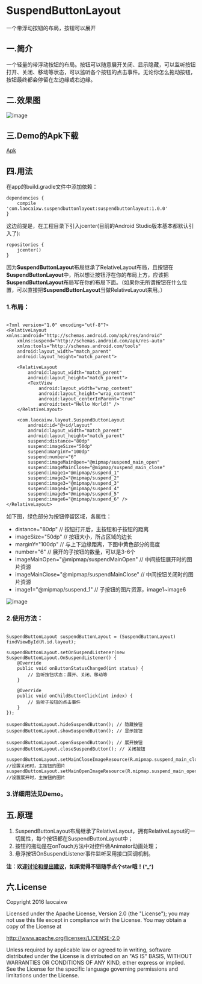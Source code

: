 # SuspendButtonLayout

一个带浮动按钮的布局，按钮可以展开

## 一.简介

一个轻量的带浮动按钮的布局。按钮可以随意展开关闭、显示隐藏，可以监听按钮打开、关闭、移动等状态，可以监听各个按钮的点击事件。无论你怎么拖动按钮，按钮最终都会停留在左边缘或右边缘。

## 二.效果图

![image](https://raw.githubusercontent.com/laocaixw/SuspendButtonLayout/master/screen/image1.gif)

## 三.Demo的Apk下载

[Apk](https://raw.githubusercontent.com/laocaixw/SuspendButtonLayout/master/screen/Demo_SuspendButtonLayout.apk)

## 四.用法

在app的build.gradle文件中添加依赖：
```
dependencies {
    compile 'com.laocaixw.suspendbuttonlayout:suspendbuttonlayout:1.0.0'
}
```

这边前提是，在工程目录下引入jcenter(目前的Android Studio版本基本都默认引入了):
```
repositories {
    jcenter()
}
```

因为**SuspendButtonLayout**布局继承了RelativeLayout布局，且按钮在**SuspendButtonLayout**中，所以想让按钮浮在你的布局上方，应该把**SuspendButtonLayout**布局写在你的布局下面。（如果你无所谓按钮在什么位置，可以直接把**SuspendButtonLayout**当做RelativeLayout来用。）

### 1.布局：

```

<?xml version="1.0" encoding="utf-8"?>
<RelativeLayout xmlns:android="http://schemas.android.com/apk/res/android"
    xmlns:suspend="http://schemas.android.com/apk/res-auto"
    xmlns:tools="http://schemas.android.com/tools"
    android:layout_width="match_parent"
    android:layout_height="match_parent">
    
    <RelativeLayout
        android:layout_width="match_parent"
        android:layout_height="match_parent">
        <TextView
            android:layout_width="wrap_content"
            android:layout_height="wrap_content"
            android:layout_centerInParent="true"
            android:text="Hello World!" />
    </RelativeLayout>

    <com.laocaixw.layout.SuspendButtonLayout
        android:id="@+id/layout"
        android:layout_width="match_parent"
        android:layout_height="match_parent"
        suspend:distance="80dp"
        suspend:imageSize="50dp"
        suspend:marginY="100dp"
        suspend:number="6"
        suspend:imageMainOpen="@mipmap/suspend_main_open"
        suspend:imageMainClose="@mipmap/suspend_main_close"
        suspend:image1="@mipmap/suspend_1"
        suspend:image2="@mipmap/suspend_2"
        suspend:image3="@mipmap/suspend_3"
        suspend:image4="@mipmap/suspend_4"
        suspend:image5="@mipmap/suspend_5"
        suspend:image6="@mipmap/suspend_6" />
</RelativeLayout>

```

如下图，绿色部分为按钮停留区域，各属性：

- distance="80dp" // 按钮打开后，主按钮和子按钮的距离
- imageSize="50dp" // 按钮大小，所占区域的边长
- marginY="100dp" // 与上下边缘距离，下图中黄色部分的高度
- number="6" // 展开的子按钮的数量，可以是3-6个
- imageMainOpen="@mipmap/suspendMainOpen" // 中间按钮展开时的图片资源
- imageMainClose="@mipmap/suspendMainClose" // 中间按钮关闭时的图片资源
- image1="@mipmap/suspend_1" // 子按钮的图片资源，image1~image6

![image](https://raw.githubusercontent.com/laocaixw/SuspendButtonLayout/master/screen/image2.jpg)

### 2.使用方法：

```

SuspendButtonLayout suspendButtonLayout = (SuspendButtonLayout) findViewById(R.id.layout);

suspendButtonLayout.setOnSuspendListener(new SuspendButtonLayout.OnSuspendListener() {
    @Override
    public void onButtonStatusChanged(int status) {
        // 监听按钮状态：展开、关闭、移动等
    }

    @Override
    public void onChildButtonClick(int index) {
        // 监听子按钮的点击事件
    }
});

suspendButtonLayout.hideSuspendButton(); // 隐藏按钮
suspendButtonLayout.showSuspendButton(); // 显示按钮

suspendButtonLayout.openSuspendButton(); // 展开按钮
suspendButtonLayout.closeSuspendButton(); // 关闭按钮

suspendButtonLayout.setMainCloseImageResource(R.mipmap.suspend_main_close); //设置关闭时，主按钮的图片
suspendButtonLayout.setMainOpenImageResource(R.mipmap.suspend_main_open); //设置展开时，主按钮的图片

```

### 3.详细用法见Demo。

## 五.原理

1. SuspendButtonLayout布局继承了RelativeLayout，拥有RelativeLayout的一切属性，每个按钮都在SuspendButtonLayout中；
2. 按钮的拖动是在onTouch方法中对控件做Animator动画处理；
3. 悬浮按钮OnSuspendListener事件监听采用接口回调机制。

**注：欢迎[讨论和提出建议](https://github.com/laocaixw/SuspendButtonLayout/issues)，如果觉得不错随手点个star哦！(^_^)**

## 六.License

Copyright 2016 laocaixw

Licensed under the Apache License, Version 2.0 (the "License");
you may not use this file except in compliance with the License.
You may obtain a copy of the License at

   http://www.apache.org/licenses/LICENSE-2.0

Unless required by applicable law or agreed to in writing, software
distributed under the License is distributed on an "AS IS" BASIS,
WITHOUT WARRANTIES OR CONDITIONS OF ANY KIND, either express or implied.
See the License for the specific language governing permissions and
limitations under the License.